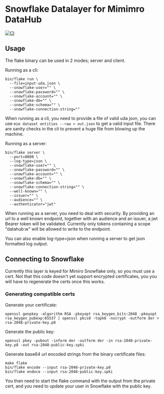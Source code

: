 # Snowflake Datalayer for Mimimro DataHub

[![CI](https://github.com/mimiro-io/datahub-snowflake-layer/actions/workflows/ci.yaml/badge.svg)](https://github.com/mimiro-io/datahub-snowflake-layer/actions/workflows/ci.yaml)

## Usage

The flake binary can be used in 2 modes; server and client.


Running as a cli:
```shell
bin/flake run \
  --file=input-uda.json \
  --snowflake-user="" \
  --snowflake-password="" \
  --snowflake-account="" \
  --snowflake-db="" \
  --snowflake-schema="" \ 
  --snowflake-connection-string="" 
```
When running as a cli, you need to provide a file of valid uda json, you can use `mim dataset entities --raw > out.json` 
to get a valid input file. There are sanity checks in the cli to prevent a huge file from blowing up the machine.


Running as a server:
```shell
bin/flake server \
  --port=8080 \
  --log-type=json \
  --snowflake-user="" \
  --snowflake-password="" \
  --snowflake-account="" \
  --snowflake-db="" \
  --snowflake-schema="" \ 
  --snowflake-connection-string="" \
  --well-known="" \
  --issuer="" \
  --audience="" \
  --authenticator="jwt" 
```

When running as a server, you need to deal with security. By providing an url to a well known endpoint, together with an
audience and an issuer, a jwt Bearer token will be validated. Currently only tokens containing a scope "datahub:w" will 
be allowed to write to the endpoint.

You can also enable log-type=json when running a server to get json formatted log output.

## Connecting to Snowflake

Currently this layer is keyed for Mimiro Snowflake only, so you must use a cert. Not that this code doesn't yet support 
encrypted certificates, you you will have to regenerate the certs once this works.

### Generating compatible certs

Generate your certificate:

```shell
openssl genpkey -algorithm RSA -pkeyopt rsa_keygen_bits:2048 -pkeyopt rsa_keygen_pubexp:65537 | openssl pkcs8 -topk8 -nocrypt -outform der > rsa-2048-private-key.p8
```

Generate the public key:
```shell
openssl pkey -pubout -inform der -outform der -in rsa-2048-private-key.p8 -out rsa-2048-public-key.spki
```

Generate base64 url encoded strings from the binary certificate files:
```shell
make flake
bin/flake encode --input rsa-2048-private-key.p8
bin/flake endoce --input rsa-2048-public-key.spki
```

You then need to start the flake command with the output from the private cert, and you need to update your user
in Snowflake with the public key.
